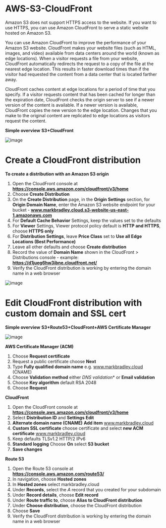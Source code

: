 # AWS-S3-CloudFront

Amazon S3 does not support HTTPS access to the website. If you want to use HTTPS, you can use Amazon CloudFront to serve a static website hosted on Amazon S3.

You can use Amazon CloudFront to improve the performance of your Amazon S3 website. CloudFront makes your website files (such as HTML, images, and video) available from data centers around the world (known as edge locations). When a visitor requests a file from your website, CloudFront automatically redirects the request to a copy of the file at the nearest edge location. This results in faster download times than if the visitor had requested the content from a data center that is located farther away.

CloudFront caches content at edge locations for a period of time that you specify. If a visitor requests content that has been cached for longer than the expiration date, CloudFront checks the origin server to see if a newer version of the content is available. If a newer version is available, CloudFront copies the new version to the edge location. Changes that you make to the original content are replicated to edge locations as visitors request the content.

**Simple overview** **S3+CloudFront**

![image](https://user-images.githubusercontent.com/91480603/211872481-23ed081b-d44d-4180-b964-1a15bad6dcd7.png)

# Create a CloudFront distribution

**To create a distribution with an Amazon S3 origin**

1. Open the CloudFront console at **https://console.aws.amazon.com/cloudfront/v3/home**
2. Choose **Create Distribution**
3. On the **Create Distribution** page, in the **Origin Settings** section, for **Origin Domain Name**, enter the Amazon S3 website endpoint for your bucket - **www.markbradley.cloud.s3-website-us-east-1.amazonaws.com**
4. For **Default Cache Behavior** Settings, keep the values set to the defaults
5. For **Viewer** Settings, Viewer protocol policy default is **HTTP and HTTPS**, choose **HTTPS only**
6. For **Distribution Settings**, leave **Price Class** set to **Use all Edge Locations (Best Performance)**
7. Leave all other defaults and choose **Create distribution**
8. Record the value of **Domain Name** shown in the CloudFront > Distributions console - example: **https://d1jueg6hw3ibne.cloudfront.net/**
9. Verify the CloudFront distribution is working by entering the domain name in a web browser

![image](https://user-images.githubusercontent.com/91480603/213301993-90a62a24-ebdc-494f-9620-3f6944394923.png)

# Edit CloudFront distribution with custom domain and SSL cert

**Simple overview** **S3+Route53+CloudFront+AWS Certificate Manager**

![image](https://user-images.githubusercontent.com/91480603/211873795-5b9d8b76-024d-405f-b497-61f210f499cd.png)

**AWS Certificate Manager (ACM)**

1. Choose **Request certificate**
2. Request a public certificate choose **Next**
3. Type **Fully qualified domain name** e.g. www.markbradley.cloud (CNAME)
4. Choose **Validation method** either *DNS validation** or **Email validation**
5. Choose **Key algorithm** default RSA 2048
6. Choose **Request**

**CloudFront**

1. Open the CloudFront console at **https://console.aws.amazon.com/cloudfront/v3/home**
2. Select **Distribution ID** and **Settings** **Edit**
3. **Alternate domain name (CNAME)** **Add item** www.markbradley.cloud
4. **Custom SSL certificate** choose certificate and select **new ACM certificate** www.markbradley.cloud
5. Keep defaults TLSv1.2 HTTP/2 IPv6
6. **Standard logging** Choose **On** select **S3 bucket**
7. **Save changes**

**Route 53**

1. Open the Route 53 console at **https://console.aws.amazon.com/route53/**
2. In navigation, choose **Hosted zones**
3. In **Hosted zones** select markbradley.cloud
4. Under **Records**, select the *A* record that you created for your subdomain
5. Under **Record details**, choose **Edit record**
6. Under **Route traffic to**, choose **Alias to CloudFront distribution**
7. Under **Choose distribution**, choose the CloudFront distribution
8. Choose **Save**
9. Verify the CloudFront distribution is working by entering the domain name in a web browser


